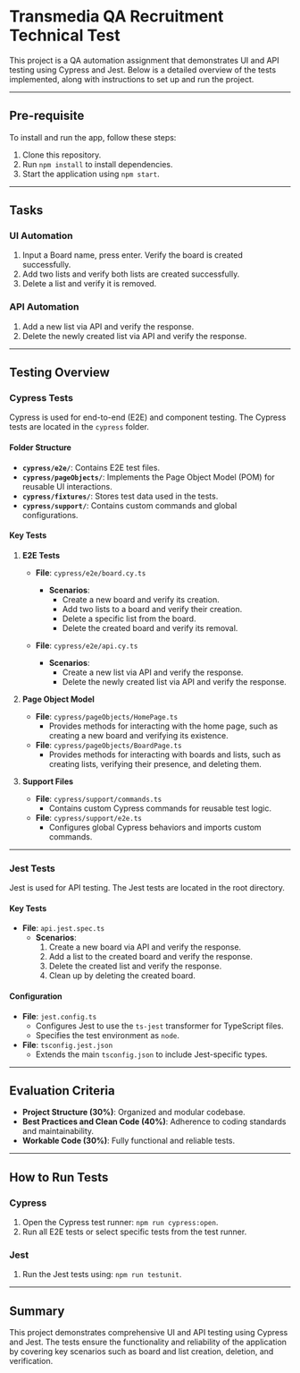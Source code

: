 # Transmedia QA Recruitment Technical Test

This project is a QA automation assignment that demonstrates UI and API testing using Cypress and Jest. Below is a detailed overview of the tests implemented, along with instructions to set up and run the project.

---

## **Pre-requisite**

To install and run the app, follow these steps:

1. Clone this repository.
2. Run `npm install` to install dependencies.
3. Start the application using `npm start`.

---

## **Tasks**

### **UI Automation**
1. Input a Board name, press enter. Verify the board is created successfully.
2. Add two lists and verify both lists are created successfully.
3. Delete a list and verify it is removed.

### **API Automation**
1. Add a new list via API and verify the response.
2. Delete the newly created list via API and verify the response.

---

## **Testing Overview**

### **Cypress Tests**

Cypress is used for end-to-end (E2E) and component testing. The Cypress tests are located in the `cypress` folder.

#### **Folder Structure**
- **`cypress/e2e/`**: Contains E2E test files.
- **`cypress/pageObjects/`**: Implements the Page Object Model (POM) for reusable UI interactions.
- **`cypress/fixtures/`**: Stores test data used in the tests.
- **`cypress/support/`**: Contains custom commands and global configurations.

#### **Key Tests**

1. **E2E Tests**
   - **File**: `cypress/e2e/board.cy.ts`
     - **Scenarios**:
       - Create a new board and verify its creation.
       - Add two lists to a board and verify their creation.
       - Delete a specific list from the board.
       - Delete the created board and verify its removal.

   - **File**: `cypress/e2e/api.cy.ts`
     - **Scenarios**:
       - Create a new list via API and verify the response.
       - Delete the newly created list via API and verify the response.

2. **Page Object Model**
   - **File**: `cypress/pageObjects/HomePage.ts`
     - Provides methods for interacting with the home page, such as creating a new board and verifying its existence.
   - **File**: `cypress/pageObjects/BoardPage.ts`
     - Provides methods for interacting with boards and lists, such as creating lists, verifying their presence, and deleting them.

3. **Support Files**
   - **File**: `cypress/support/commands.ts`
     - Contains custom Cypress commands for reusable test logic.
   - **File**: `cypress/support/e2e.ts`
     - Configures global Cypress behaviors and imports custom commands.

---

### **Jest Tests**

Jest is used for API testing. The Jest tests are located in the root directory.

#### **Key Tests**

- **File**: `api.jest.spec.ts`
  - **Scenarios**:
    1. Create a new board via API and verify the response.
    2. Add a list to the created board and verify the response.
    3. Delete the created list and verify the response.
    4. Clean up by deleting the created board.

#### **Configuration**
- **File**: `jest.config.ts`
  - Configures Jest to use the `ts-jest` transformer for TypeScript files.
  - Specifies the test environment as `node`.
- **File**: `tsconfig.jest.json`
  - Extends the main `tsconfig.json` to include Jest-specific types.

---

## **Evaluation Criteria**

- **Project Structure (30%)**: Organized and modular codebase.
- **Best Practices and Clean Code (40%)**: Adherence to coding standards and maintainability.
- **Workable Code (30%)**: Fully functional and reliable tests.

---

## **How to Run Tests**

### **Cypress**
1. Open the Cypress test runner: `npm run cypress:open`.
2. Run all E2E tests or select specific tests from the test runner.

### **Jest**
1. Run the Jest tests using: `npm run testunit`.

---

## **Summary**

This project demonstrates comprehensive UI and API testing using Cypress and Jest. The tests ensure the functionality and reliability of the application by covering key scenarios such as board and list creation, deletion, and verification.